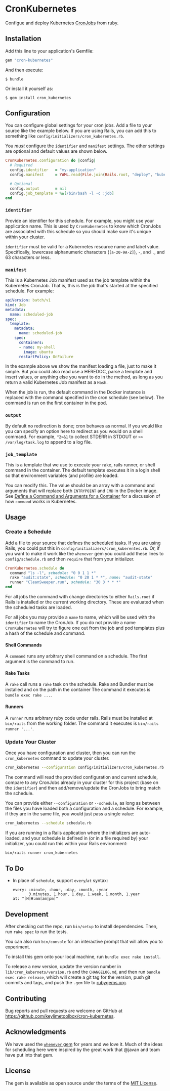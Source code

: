 # CronKubernetes

Configue and deploy Kubernetes [CronJobs](https://kubernetes.io/docs/concepts/workloads/controllers/cron-jobs/) 
from ruby. 

## Installation

Add this line to your application's Gemfile:

```ruby
gem "cron-kubernetes"
```

And then execute:

    $ bundle

Or install it yourself as:

    $ gem install cron_kubernetes

## Configuration

You can configure global settings for your cron jobs. Add a file to your source like the example
below. If you are using Rails, you can add this to something like `config/initializers/cron_kuberentes.rb`.

You _must_ configure the `identifier` and `manifest` settings. The other settings are optional
and default values are shown below.

```ruby
CronKubernetes.configuration do |config|
  # Required
  config.identifier   = "my-application"
  config.manifest     = YAML.read(File.join(Rails.root, "deploy", "kubernetes-job.yml"))

  # Optional
  config.output       = nil
  config.job_template = %w[/bin/bash -l -c :job]
end
```

### `identifier`
Provide an identifier for this schedule. For example, you might use your application name.
This is used by `CronKubernetes` to know which CronJobs are associated with this schedule
so you should make sure it's unique within your cluster.

`identifier` must be valid for a Kubernetes resource name and label value. Specifically,
lowercase alphanumeric characters (`[a-z0-9A-Z]`), `-`, and `.`, and 63 characters or less.

### `manifest`

This is a Kubernetes Job manifest used as the job template within the Kubernetes 
CronJob. That is, this is the job that's started at the specified schedule. For 
example:

```yaml
apiVersion: batch/v1
kind: Job
metadata:
  name: scheduled-job
spec:
  template:
    metadata:
      name: scheduled-job
    spec:
      containers:
      - name: my-shell
        image: ubuntu
      restartPolicy: OnFailure
```

In the example above we show the manifest loading a file, just to make it
simple. But you could also read use a HEREDOC, parse a template and insert
values, or anything else you want to do in the method, as long as you return
a valid Kubernetes Job manifest as a `Hash`.

When the job is run, the default command in the Docker instance is replaced with
the command specified in the cron schedule (see below). The command is run on the 
first container in the pod.

### `output`

By default no redirection is done; cron behaves as normal. If you would like you 
can specify an option here to redirect as you would on a shell command. For example,
`"2>&1` to collect STDERR in STDOUT or `>> /var/log/task.log` to append to a log file.

### `job_template`

This is a template that we use to execute your rake, rails runner, or shell command
in the container. The default template executes it in a login shell so that environment
variables (and profile) are loaded. 

You can modify this. The value should be an array with a command and arguments that will
replace both `ENTRYPOINT` and `CMD` in the Docker image. See
[Define a Command and Arguments for a Container](https://kubernetes.io/docs/tasks/inject-data-application/define-command-argument-container/)
for a discussion of how `command` works in Kubernetes.

## Usage

### Create a Schedule
Add a file to your source that defines the scheduled tasks. If you are using Rails, you could 
put this in `config/initializers/cron_kuberentes.rb`. Or, if you want to make it work like the
`whenever` gem you could add these lines to `config/schedule.rb` and then `require` that from your
initializer.

```ruby
CronKubernetes.schedule do
  command "ls -l", schedule: "0 0 1 1 *"
  rake "audit:state", schedule: "0 20 1 * *", name: "audit-state"
  runner "CleanSweeper.run", schedule: "30 3 * * *"
end
```

For all jobs the command with change directories to either `Rails.root` if Rails is installed
or the current working directory. These are evaluated when the scheduled tasks are loaded.

For all jobs you may provide a `name` to name, which will be used with the `identifier` to name the
CronJob. If you do not provide a name `CronKubernetes` will try to figure one out from the job and
pod templates plus a hash of the schedule and command.

#### Shell Commands

A `command` runs any arbitrary shell command on a schedule. The first argument is the command to run.


#### Rake Tasks

A `rake` call runs a `rake` task on the schedule. Rake and Bundler must be installed and on the path 
in the container The command it executes is `bundle exec rake ...`. 

#### Runners

A `runner` runs arbitrary ruby code under rails. Rails must be installed at `bin/rails` from the 
working folder. The command it executes is `bin/rails runner '...'`.

### Update Your Cluster

Once you have configuration and cluster, then you can run the `cron_kubernetes` command
to update your cluster. 

```bash
cron_kubernetes --configuration config/initializers/cron_kubernetes.rb --schedule config/schedule.rb
```

The command will read the provided configuration and current schedule, compare to any 
CronJobs already in your cluster for this project (base on the `identifier`) and then 
add/remove/update the CronJobs to bring match the schedule.

You can provide either `--configuration` or `--schedule`, as long as between the files you have 
loaded both a configuration and a schedule. For example, if they are in the same file, you would
just pass a single value:

```bash
cron_kubernetes --schedule schedule.rb
``` 

If you are running in a Rails application where the initializers are auto-loaded, and your 
schedule is defined in (or in a file required by) your initializer, you could run this within
your Rails environment:

```bash
bin/rails runner cron_kubernetes
``` 

## To Do
- In place of `schedule`, support `every`/`at` syntax:
  ```
  every: :minute, :hour, :day, :month, :year
         3.minutes, 1.hour, 1.day, 1.week, 1.month, 1.year
  at: "[H]H:mm[am|pm]"
  ```

## Development

After checking out the repo, run `bin/setup` to install dependencies. Then, run `rake spec` to run the tests. 

You can also run `bin/console` for an interactive prompt that will allow you to experiment.

To install this gem onto your local machine, run `bundle exec rake install`. 

To release a new version, update the version number in `lib/cron_kubernets/version.rb` and the `CHANGELOG.md`, 
and then run `bundle exec rake release`, which will create a git tag for the version, 
push git commits and tags, and push the `.gem` file to [rubygems.org](https://rubygems.org).

## Contributing

Bug reports and pull requests are welcome on GitHub at https://github.com/keylimetoolbox/cron-kubernetes.

## Acknowledgments

We have used the [`whenever` gem](https://github.com/javan/whenever) for years and we love it. 
Much of the ideas for scheduling here were inspired by the great work that @javan and team 
have put into that gem.

## License

The gem is available as open source under the terms of the [MIT License](https://opensource.org/licenses/MIT).
